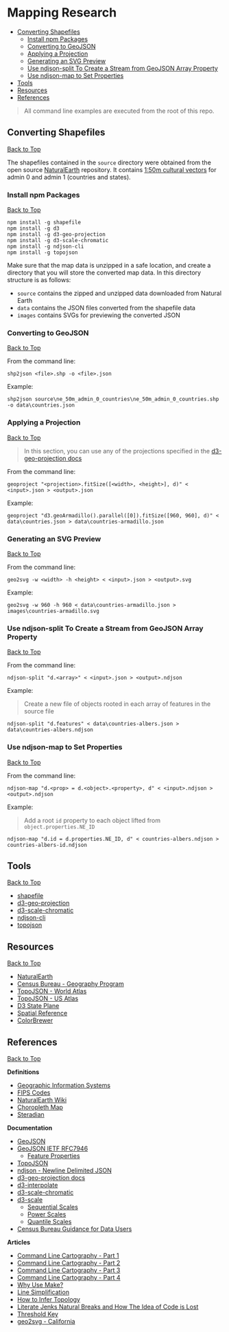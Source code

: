 # Mapping Research

* [Converting Shapefiles](#converting-shapefiles)
    * [Install npm Packages](#install-npm-packages)
    * [Converting to GeoJSON](#converting-to-geojson)
    * [Applying a Projection](#applying-a-projection)
    * [Generating an SVG Preview](#generating-an-svg-preview)
    * [Use ndjson-split To Create a Stream from GeoJSON Array Property](#use-ndjson-split-to-create-a-stream-from-geojson-array)
    * [Use ndjson-map to Set Properties](#use-ndjson-map-to-set-properties)
* [Tools](#tools)
* [Resources](#resources)
* [References](#references)

> All command line examples are executed from the root of this repo.

## Converting Shapefiles
[Back to Top](#mapping-research)

The shapefiles contained in the `source` directory were obtained from the open source [NaturalEarth](https://www.naturalearthdata.com/downloads/) repository. It contains [1:50m cultural vectors](https://www.naturalearthdata.com/downloads/50m-cultural-vectors/) for admin 0 and admin 1 (countries and states).

### Install npm Packages
[Back to Top](#mapping-research)

```
npm install -g shapefile
npm install -g d3
npm install -g d3-geo-projection
npm install -g d3-scale-chromatic
npm install -g ndjson-cli
npm install -g topojson
```  

Make sure that the map data is unzipped in a safe location, and create a directory that you will store the converted map data. In this directory structure is as follows:

* `source` contains the zipped and unzipped data downloaded from Natural Earth
* `data` contains the JSON files converted from the shapefile data
* `images` contains SVGs for previewing the converted JSON

### Converting to GeoJSON
[Back to Top](#mapping-research)

From the command line:

```
shp2json <file>.shp -o <file>.json
```

Example:

```
shp2json source\ne_50m_admin_0_countries\ne_50m_admin_0_countries.shp -o data\countries.json
```

### Applying a Projection
[Back to Top](#mapping-research)

> In this section, you can use any of the projections specified in the [d3-geo-projection docs](https://github.com/d3/d3-geo-projection/blob/master/README.md)

From the command line:

```
geoproject "<projection>.fitSize([<width>, <height>], d)" < <input>.json > <output>.json
```

Example:

```
geoproject "d3.geoArmadillo().parallel([0]).fitSize([960, 960], d)" < data\countries.json > data\countries-armadillo.json
```

### Generating an SVG Preview
[Back to Top](#mapping-research)

From the command line:

```
geo2svg -w <width> -h <height> < <input>.json > <output>.svg
```

Example:

```
geo2svg -w 960 -h 960 < data\countries-armadillo.json > images\countries-armadillo.svg
```

### Use ndjson-split To Create a Stream from GeoJSON Array Property
[Back to Top](#mapping-research)

From the command line:

```
ndjson-split "d.<array>" < <input>.json > <output>.ndjson
```

Example:

> Create a new file of objects rooted in each array of features in the source file

```
ndjson-split "d.features" < data\countries-albers.json > data\countries-albers.ndjson
```

### Use ndjson-map to Set Properties
[Back to Top](#mapping-research)

From the command line:

```
ndjson-map "d.<prop> = d.<object>.<property>, d" < <input>.ndjson > <output>.ndjson
```

Example:

> Add a root `id` property to each object lifted from `object.properties.NE_ID`

```
ndjson-map "d.id = d.properties.NE_ID, d" < countries-albers.ndjson > countries-albers-id.ndjson
```

## Tools
[Back to Top](#mapping-research)

* [shapefile](https://github.com/mbostock/shapefile)
* [d3-geo-projection](https://github.com/d3/d3-geo-projection)
* [d3-scale-chromatic](https://github.com/d3/d3-scale-chromatic)
* [ndjson-cli](https://github.com/mbostock/ndjson-cli)
* [topojson](https://github.com/topojson/topojson)

## Resources
[Back to Top](#mapping-research)

* [NaturalEarth](https://www.naturalearthdata.com/downloads/)
* [Census Bureau - Geography Program](https://www.census.gov/programs-surveys/geography.html)
* [TopoJSON - World Atlas](https://github.com/topojson/world-atlas)
* [TopoJSON - US Atlas](https://github.com/topojson/us-atlas)
* [D3 State Plane](https://github.com/veltman/d3-stateplane)
* [Spatial Reference](https://spatialreference.org/)
* [ColorBrewer](http://colorbrewer2.org/#type=sequential&scheme=BuGn&n=3)

## References
[Back to Top](#mapping-research)

**Definitions**  

* [Geographic Information Systems](https://en.wikipedia.org/wiki/Geographic_information_system)
* [FIPS Codes](https://en.wikipedia.org/wiki/Federal_Information_Processing_Standard_state_code)
* [NaturalEarth Wiki](https://en.wikipedia.org/wiki/Natural_Earth)
* [Choropleth Map](https://en.wikipedia.org/wiki/Choropleth_map)
* [Steradian](https://en.wikipedia.org/wiki/Steradian)

**Documentation**  

* [GeoJSON](https://geojson.org/)
* [GeoJSON IETF RFC7946](https://tools.ietf.org/html/rfc7946)
    * [Feature Properties](https://tools.ietf.org/html/rfc7946#section-3.2)
* [TopoJSON](https://github.com/topojson/topojson/blob/master/README.md#api-reference)
* [ndjson - Newline Delimited JSON](http://ndjson.org)
* [d3-geo-projection docs](https://github.com/d3/d3-geo-projection/blob/master/README.md)
* [d3-interpolate](https://github.com/d3/d3-interpolate/blob/master/README.md)
* [d3-scale-chromatic](https://github.com/d3/d3-scale-chromatic/blob/master/README.md)
* [d3-scale](https://github.com/d3/d3-scale/blob/master/README.md)
    * [Sequential Scales](https://github.com/d3/d3-scale/blob/master/README.md#sequential-scales)
    * [Power Scales](https://github.com/d3/d3-scale/blob/master/README.md#power-scales)
    * [Quantile Scales](https://github.com/d3/d3-scale/blob/master/README.md#quantile-scales)
* [Census Bureau Guidance for Data Users](https://www.census.gov/programs-surveys/acs/guidance.html)

**Articles**  

* [Command Line Cartography - Part 1](https://medium.com/@mbostock/command-line-cartography-part-1-897aa8f8ca2c)
* [Command Line Cartography - Part 2](https://medium.com/@mbostock/command-line-cartography-part-2-c3a82c5c0f3)
* [Command Line Cartography - Part 3](https://medium.com/@mbostock/command-line-cartography-part-3-1158e4c55a1e)
* [Command Line Cartography - Part 4](https://medium.com/@mbostock/command-line-cartography-part-4-82d0d26df0cf)
* [Why Use Make?](https://bost.ocks.org/mike/make/)
* [Line Simplification](https://bost.ocks.org/mike/simplify/)
* [How to Infer Topology](https://bost.ocks.org/mike/topology/)
* [Literate Jenks Natural Breaks and How The Idea of Code is Lost](https://macwright.org/2013/02/18/literate-jenks.html)
* [Threshold Key](https://bl.ocks.org/mbostock/4573883)
* [geo2svg - California](https://bl.ocks.org/mbostock/fb6c1e5ff700f9713a9dc2f0fd392c35)